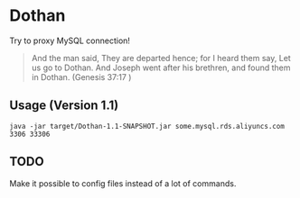 # Dothan

Try to proxy MySQL connection!

> And the man said, They are departed hence; for I heard them say, Let us go to Dothan. And Joseph went after his brethren, and found them in Dothan. (Genesis 37:17 )

## Usage (Version 1.1)

    java -jar target/Dothan-1.1-SNAPSHOT.jar some.mysql.rds.aliyuncs.com 3306 33306

## TODO

Make it possible to config files instead of a lot of commands.